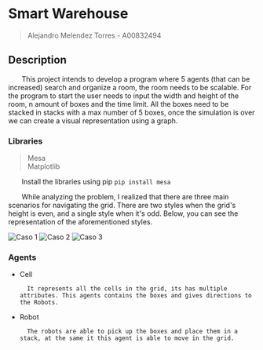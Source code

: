 # Smart Warehouse

> Alejandro Melendez Torres - A00832494

## Description

&nbsp;&nbsp;&nbsp;&nbsp;&nbsp;&nbsp; This project intends to develop a program where 5 agents (that can be increased) search and organize a room, the room needs to be scalable. For the program to start the user needs to input the width and height of the room, n amount of boxes and the time limit. All the boxes need to be stacked in stacks with a max number of 5 boxes, once the simulation is over we can create a visual representation using a graph.

### Libraries
> Mesa\
> Matplotlib

&nbsp;&nbsp;&nbsp;&nbsp;&nbsp;&nbsp; Install the libraries using pip `pip install mesa`

&nbsp;&nbsp;&nbsp;&nbsp;&nbsp;&nbsp; While analyzing the problem, I realized that there are three main scenarios for navigating the grid. There are two styles when the grid's height is even, and a single style when it's odd. Below, you can see the representation of the aforementioned styles.

<img alt="Caso 1" src="https://i.imgur.com/G2UEDUh.png">

<img alt="Caso 2" src="https://i.imgur.com/bpsknmS.png">

<img alt="Caso 3" src="https://i.imgur.com/FVLTzor.png">



### Agents

- Cell

        It represents all the cells in the grid, its has multiple attributes. This agents contains the boxes and gives directions to the Robots.

- Robot

        The robots are able to pick up the boxes and place them in a stack, at the same it this agent is able to move in the grid.